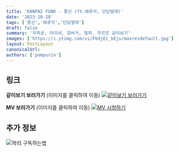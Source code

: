 ```yaml
---
title: 'KANPAI FUNK - 풍신 (ft.해루석, 단답벌레)'
date: '2023-10-28'
tags: ['풍신','해루석','단답벌레']
draft: false
summary: '우왁굳, 아이네, 징버거, 릴파, 주르르 같이보기'
images: ['https://i.ytimg.com/vi/FbdjEi_kEjs/maxresdefault.jpg']
layout: PostLayout
canonicalUrl:
authors: ['pompurin']
---
```


## 링크

**같이보기 보러가기** (이미지를 클릭하여 이동)
[![같이보기 보러가기](https://cdn.discordapp.com/attachments/1136601898116464710/1137050327938506852/logo.png)](https://cafe.naver.com/steamindiegame/13476597)

**MV 보러가기** (이미지를 클릭하여 이동)
[![MV 시청하기](https://i.ytimg.com/vi/FbdjEi_kEjs/maxresdefault.jpg)](https://www.youtube.com/watch?v=FbdjEi_kEjs)

## 추가 정보

![왁리 구독하는법](https://cdn.discordapp.com/attachments/1136601898116464710/1137049857136267374/--2cut.gif)